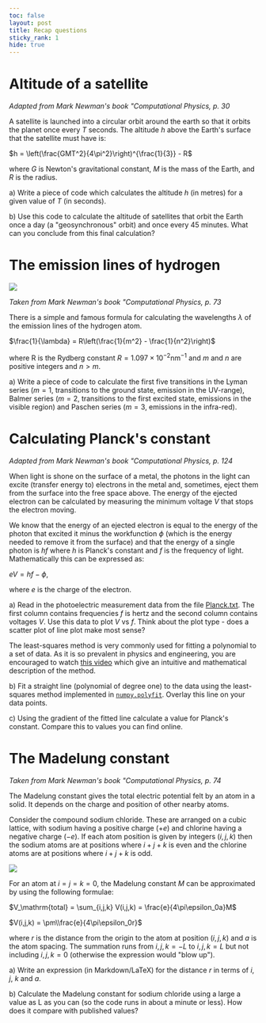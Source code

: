 ```yaml
---
toc: false
layout: post
title: Recap questions
sticky_rank: 1
hide: true
---
```


# Altitude of a satellite

*Adapted from Mark Newman's book "Computational Physics, p. 30*

A satellite is launched into a circular orbit around the earth so that it orbits the planet once every $T$ seconds. The altitude $h$ above the Earth's surface that the satellite must have is:

$h = \left(\frac{GMT^2}{4\pi^2}\right)^{\frac{1}{3}} - R$

where $G$ is Newton's gravitational constant, $M$ is the mass of the Earth, and $R$ is the radius.

a) Write a piece of code which calculates the altitude $h$ (in metres) for a given value of $T$ (in seconds).

b) Use this code to calculate the altitude of satellites that orbit the Earth once a day (a "geosynchronous" orbit) and once every 45 minutes. What can you conclude from this final calculation?

# The emission lines of hydrogen

![](https://nu-cem.github.io/CompPhys/images/hydrogen_emission.png)

*Taken from Mark Newman's book "Computational Physics, p. 73*

There is a simple and famous formula for calculating the wavelengths $\lambda$ of the emission lines of the hydrogen atom.

$\frac{1}{\lambda} = R\left(\frac{1}{m^2} - \frac{1}{n^2}\right)$

where R is the Rydberg constant $R = 1.097\times 10^{-2}\mathrm{nm}^{-1}$ and $m$ and $n$ are positive integers and $n>m$.

a) Write a piece of code to calculate the first five transitions in the Lyman series ($m=1$, transitions to the ground state, emission in the UV-range), Balmer series ($m=2$, transitions to the first excited state, emissions in the visible region) and Paschen series ($m=3$, emissions in the infra-red).

# Calculating Planck's constant

*Adapted from Mark Newman's book "Computational Physics, p. 124*

When light is shone on the surface of a metal, the photons in the light can excite (transfer energy to) electrons in the metal and, sometimes, eject them from the surface into the free space above. The energy of the ejected electron can be calculated by measuring the minimum voltage $V$ that stops the electron moving.

We know that the energy of an ejected electron is equal to the energy of the photon that excited it minus the workfunction $\phi$ (which is the energy needed to remove it from the surface) and that the energy of a single photon is $hf$ where $h$ is Planck's constant and $f$ is the frequency of light. Mathematically this can be expressed as:

$eV = hf - \phi$,

where $e$ is the charge of the electron.

a) Read in the photoelectric measurement data from the file [Planck.txt](https://nu-cem.github.io/CompPhys/data/Planck.txt). The first column contains frequencies $f$ is hertz and the second column contains voltages $V$. Use this data to plot $V$ vs $f$. Think about the plot type - does a scatter plot of line plot make most sense?

The least-squares method is very commonly used for fitting a polynomial to a set of data. As it is so prevalent in physics and engineering, you are encouraged to watch [this video](https://www.youtube.com/watch?v=YwZYSTQs-Hk) which give an intuitive and mathematical description of the method. 

b) Fit a straight line (polynomial of degree one) to the data using the least-squares method implemented in [`numpy.polyfit`](https://numpy.org/doc/stable/reference/generated/numpy.linalg.lstsq.html). Overlay this line on your data points. 

c) Using the gradient of the fitted line calculate a value for Planck's constant. Compare this to values you can find online.

# The Madelung constant

*Taken from Mark Newman's book "Computational Physics, p. 74*

The Madelung constant gives the total electric potential felt by an atom in a solid. It depends on the charge and position of other nearby atoms.

Consider the compound sodium chloride. These are arranged on a cubic lattice, with sodium having a positive charge ($+e$) and chlorine having a negative charge ($-e$). If each atom position is given by integers $(i,j,k)$ then the sodium atoms are at positions where $i+j+k$ is even and the chlorine atoms are at positions where $i+j+k$ is odd.

![](https://nu-cem.github.io/CompPhys/images/NaCl.png)

For an atom at $i=j=k=0$, the Madelung constant $M$ can be approximated by using the following formulae:

$V_\mathrm{total} = \sum_{i,j,k} V(i,j,k) = \frac{e}{4\pi\epsilon_0a}M$

$V(i,j,k) = \pm\\frac{e}{4\pi\epsilon_0r}$

where $r$ is the distance from the origin to the atom at position $(i,j,k)$ and $a$ is the atom spacing. The summation runs from $i,j,k=-L$ to $i,j,k=L$ but not including $i,j,k=0$ (otherwise the expression would "blow up").

a) Write an expression (in Markdown/LaTeX) for the distance $r$ in terms of $i$, $j$, $k$ and $a$.

b) Calculate the Madelung constant for sodium chloride using a large a value as L as you can (so the code runs in about a minute or less). How does it compare with published values?
